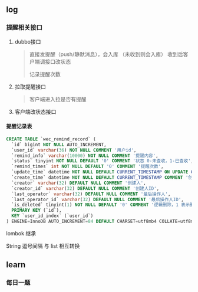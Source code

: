 ## log

### 提醒相关接口

1. dubbo接口 

   > 直接发提醒（push/静默消息），会入库 （未收到则会入库） 收到后客户端调接口改状态
   >
   > 记录提醒次数

2. 拉取提醒接口

   > 客户端进入拉是否有提醒

3. 客户端改状态接口

   > 



#### 提醒记录表

```sql
CREATE TABLE `wec_remind_record` (
  `id` bigint NOT NULL AUTO_INCREMENT,
  `user_id` varchar(36) NOT NULL COMMENT '用户id',
  `remind_info` varchar(10000) NOT NULL COMMENT '提醒内容',
  `status` tinyint NOT NULL DEFAULT '0' COMMENT '状态 0-未查收，1-已查收',
  `remind_times` int NOT NULL DEFAULT '0' COMMENT '提醒次数',
  `update_time` datetime NOT NULL DEFAULT CURRENT_TIMESTAMP ON UPDATE CURRENT_TIMESTAMP COMMENT '更新时间',
  `create_time` datetime NOT NULL DEFAULT CURRENT_TIMESTAMP COMMENT '创建时间',
  `creator` varchar(32) DEFAULT NULL COMMENT '创建人',
  `creator_id` varchar(32) DEFAULT NULL COMMENT '创建人ID',
  `last_operator` varchar(32) DEFAULT NULL COMMENT '最后操作人',
  `last_operator_id` varchar(32) DEFAULT NULL COMMENT '最后操作人ID',
  `is_deleted` tinyint(1) NOT NULL DEFAULT '0' COMMENT '逻辑删除，1 表示删除、0 表示未删除',
  PRIMARY KEY (`id`),
  KEY `user_id_index` (`user_id`)
) ENGINE=InnoDB AUTO_INCREMENT=84 DEFAULT CHARSET=utf8mb4 COLLATE=utf8mb4_0900_ai_ci COMMENT='提醒记录表'
```



lombok 继承



String 逗号间隔 与 list 相互转换

## learn

### 每日一题



